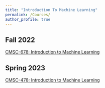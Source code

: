 ```yaml
---
title: "Introduction To Machine Learning"
permalink: /Courses/
author_profile: true
---
```


## Fall 2022
[CMSC-678: Introduction to Machine Learning](https://manasgaur.github.io/CMSC-678/)

## Spring 2023
[CMSC-478: Introduction to Machine Learning](#)